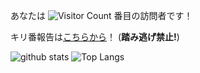あなたは ![Visitor Count](https://profile-counter.glitch.me/mnao305/count.svg) 番目の訪問者です！

キリ番報告は[こちらから](https://github.com/mnao305/mnao305/issues/1)！ (**踏み逃げ禁止!**)

![github stats](https://github-readme-stats.vercel.app/api?username=mnao305&show_icons=true)
![Top Langs](https://github-readme-stats.vercel.app/api/top-langs/?username=mnao305&layout=compact)
